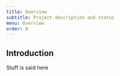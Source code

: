 ```yaml
---
title: Overview
subtitle: Project description and status
menu: Overview
order: 0
---
```


## Introduction

Stuff is said here